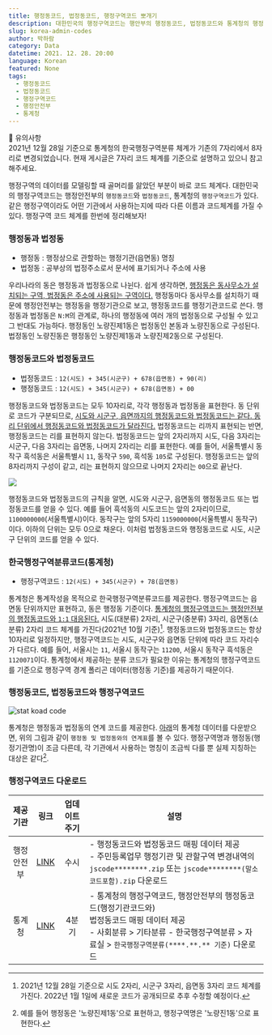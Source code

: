 ```yaml
---
title: 행정동코드, 법정동코드, 행정구역코드 뽀개기
description: 대한민국의 행정구역코드는 행안부의 행정동코드, 법정동코드와 통계청의 행정구역코드가 있다. 복잡한 코드 관계를 한번에 정리한다!
slug: korea-admin-codes
author: 박하람
category: Data
datetime: 2021. 12. 28. 20:00
language: Korean
featured: None
tags:
  - 행정동코드
  - 법정동코드
  - 행정구역코드
  - 행정안전부
  - 통계청
---
```


<div class="note">

📍 유의사항 <br>
2021년 12월 28일 기준으로 통계청의 한국행정구역분류 체계가 기존의 7자리에서 8자리로 변경되었습니다. 현재 게시글은 7자리 코드 체계를 기준으로 설명하고 있으니 참고해주세요.

</div>

행정구역의 데이터를 모델링할 때 골머리를 앓았던 부분이 바로 코드 체계다. 대한민국의 행정구역코드는 행정안전부의 `행정동코드`와 `법정동코드`, 통계청의 `행정구역코드`가 있다. 같은 행정구역이라도 어떤 기관에서 사용하는지에 따라 다른 이름과 코드체계를 가질 수 있다. 행정구역 코드 체계를 한번에 정리해보자!

### 행정동과 법정동

- 행정동 : 행정상으로 관할하는 행정기관(읍면동) 명칭
- 법정동 : 공부상의 법정주소로서 문서에 표기되거나 주소에 사용

우리나라의 동은 행정동과 법정동으로 나뉜다. 쉽게 생각하면, <u class="line">행정동은 동사무소가 설치되는 구역, 법정동은 주소에 사용되는 구역이다.</u> 행정동마다 동사무소를 설치하기 때문에 행정안전부는 행정동을 행정기관으로 보고, 행정동코드를 행정기관코드로 쓴다. 행정동과 법정동은 `N:M`의 관계로, 하나의 행정동에 여러 개의 법정동으로 구성될 수 있고 그 반대도 가능하다. 행정동인 노량진제1동은 법정동인 본동과 노량진동으로 구성된다. 법정동인 노량진동은 행정동인 노량진제1동과 노량진제2동으로 구성된다.

### 행정동코드와 법정동코드

- 법정동코드 : `12(시도) + 345(시군구) + 678(읍면동) + 90(리)`
- 행정동코드 : `12(시도) + 345(시군구) + 678(읍면동) + 00`

행정동코드와 법정동코드는 모두 10자리로, 각각 행정동과 법정동을 표현한다. 동 단위로 코드가 구분되므로, <u class="line">시도와 시군구, 읍면까지의 행정동코드와 법정동코드는 같다. 동리 단위에서 행정동코드와 법정동코드가 달라진다.</u> 법정동코드는 리까지 표현되는 반면, 행정동코드는 리를 표현하지 않는다. 법정동코드는 앞의 2자리까지 시도, 다음 3자리는 시군구, 다음 3자리는 읍면동, 나머지 2자리는 리를 표현한다. 예를 들어, 서울특별시 동작구 흑석동은 서울특별시 `11`, 동작구 `590`, 흑석동 `105`로 구성된다. 행정동코드는 앞의 8자리까지 구성이 같고, 리는 표현하지 않으므로 나머지 2자리는 `00`으로 끝난다.

<img src="/korea-admin-codes/korea-admin-code-ex.png" class="img"/>

행정동코드와 법정동코드의 규칙을 알면, 시도와 시군구, 읍면동의 행정동코드 또는 법정동코드를 얻을 수 있다. 예를 들어 흑석동의 시도코드는 앞의 2자리이므로, `1100000000`(서울특별시)이다. 동작구는 앞의 5자리 `1159000000`(서울특별시 동작구)이다. 이하의 단위는 모두 0으로 채운다. 이처럼 법정동코드와 행정동코드로 시도, 시군구 단위의 코드를 얻을 수 있다.

### 한국행정구역분류코드(통계청)

- 행정구역코드 : `12(시도) + 345(시군구) + 78(읍면동)`

통계청은 통계작성을 목적으로 한국행정구역분류코드를 제공한다. 행정구역코드는 읍면동 단위까지만 표현하고, 동은 행정동 기준이다. <u class="line">통계청의 행정구역코드는 행정안전부의 행정동코드와 `1:1` 대응된다.</u> 시도(대분류) 2자리, 시군구(중분류) 3자리, 읍면동(소분류) 2자리 코드 체계를 가진다(2021년 10월 기준)[^1]. 행정동코드와 법정동코드는 항상 10자리로 일정하지만, 행정구역코드는 시도, 시군구와 읍면동 단위에 따라 코드 자리수가 다르다. 예를 들어, 서울시는 `11`, 서울시 동작구는 `11200`, 서울시 동작구 흑석동은 `1120071`이다. 통계청에서 제공하는 분류 코드가 필요한 이유는 통계청의 행정구역코드를 기준으로 행정구역 경계 폴리곤 데이터(행정동 기준)를 제공하기 때문이다.

### 행정동코드, 법정동코드와 행정구역코드

![stat koad code](/korea-admin-codes/stat-koad-code.png)

통계청은 행정동과 법정동의 연계 코드를 제공한다. [아래](#행정구역코드-다운로드)의 통계청 데이터를 다운받으면, 위의 그림과 같이 `행정동 및 법정동와의 연계표`를 볼 수 있다. 행정구역명과 행정동(행정기관명)이 조금 다른데, 각 기관에서 사용하는 명칭이 조금씩 다를 뿐 실제 지칭하는 대상은 같다[^2].

### 행정구역코드 다운로드

|  제공기관  |                                                링크                                                | 업데이트 주기 | 설명                                                                                                                                                                                                   |
| :--------: | :------------------------------------------------------------------------------------------------: | :-----------: | ------------------------------------------------------------------------------------------------------------------------------------------------------------------------------------------------------ |
| 행정안전부 | [LINK](https://www.mois.go.kr/frt/bbs/type001/commonSelectBoardList.do?bbsId=BBSMSTR_000000000052) |     수시      | - 행정동코드와 법정동코드 매핑 데이터 제공 <br> - 주민등록업무 행정기관 및 관할구역 변경내역의 `jscode********.zip` 또는 `jscode********(말소코드포함).zip` 다운로드                                   |
|   통계청   |                   [LINK](https://kssc.kostat.go.kr:8443/ksscNew_web/index.jsp#)                    |     4분기     | - 통계청의 행정구역코드, 행정안전부의 행정동코드(행정기관코드와)<br> 법정동코드 매핑 데이터 제공 <br> - 사회분류 > 기타분류 - 한국행정구역분류 > 자료실 > `한국행정구역분류(****.**.** 기준)` 다운로드 |

[^1]: 2021년 12월 28일 기준으로 시도 2자리, 시군구 3자리, 읍면동 3자리 코드 체계를 가진다. 2022년 1월 1일에 새로운 코드가 공개되므로 추후 수정할 예정이다.
[^2]: 예를 들어 행정동은 '노량진제1동'으로 표현하고, 행정구역명은 '노량진1동'으로 표현한다.
